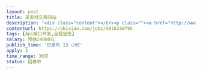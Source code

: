 ```yaml
---                
layout: post       
title: 某素材交易网站           
description: '<div class="content"></br><p class=""><a href="http://www.123rf.com.cn/" rel="nofollow" target="_blank">http://www.123rf.com.cn/</a></br><br/>网站开发，后端研发。</br><br/>素材库、订单、交易。</br><br/>第三方支付。</br><br/>要求坐班，按人天付费，每周几天可以协商。</br><br/>要求高级php工程师，懂架构、研发熟练，对品质有要求。</br></p></br></div>'     
contenturl: https://shixian.com/jobs/9016280795      
tags: [Api接口开发,全程坐班]            
salary: 预估24000元          
publish_time: '已发布 13 小时'         
apply: 3                   
time_range: 30天              
status: 招募中                  
---                 
```

